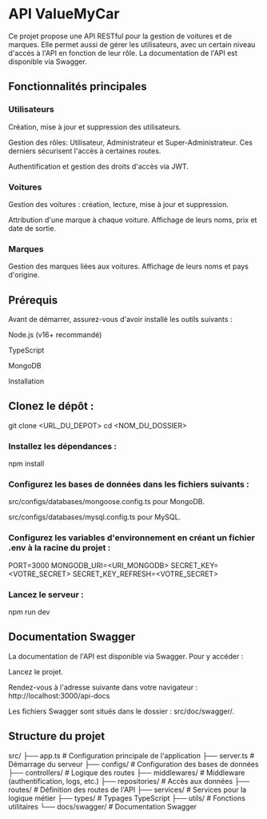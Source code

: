 # API ValueMyCar

Ce projet propose une API RESTful pour la gestion de voitures et de marques. Elle permet aussi de gérer les utilisateurs, avec un certain niveau d'accès à l'API en fonction de leur rôle. 
La documentation de l'API est disponible via Swagger.

## Fonctionnalités principales

### Utilisateurs

Création, mise à jour et suppression des utilisateurs.

Gestion des rôles: Utilisateur, Administrateur et Super-Administrateur.
Ces derniers sécurisent l'accès à certaines routes.

Authentification et gestion des droits d'accès via JWT.

### Voitures

Gestion des voitures : création, lecture, mise à jour et suppression.

Attribution d'une marque à chaque voiture.
Affichage de leurs noms, prix et date de sortie.

### Marques

Gestion des marques liées aux voitures.
Affichage de leurs noms et pays d'origine.

## Prérequis

Avant de démarrer, assurez-vous d'avoir installé les outils suivants :

Node.js (v16+ recommandé)

TypeScript

MongoDB

Installation

## Clonez le dépôt :

git clone <URL_DU_DEPOT>
cd <NOM_DU_DOSSIER>

### Installez les dépendances :

npm install

### Configurez les bases de données dans les fichiers suivants :

src/configs/databases/mongoose.config.ts pour MongoDB.

src/configs/databases/mysql.config.ts pour MySQL.

### Configurez les variables d'environnement en créant un fichier .env à la racine du projet :

PORT=3000
MONGODB_URI=<URI_MONGODB>
SECRET_KEY=<VOTRE_SECRET>
SECRET_KEY_REFRESH=<VOTRE_SECRET>

### Lancez le serveur :

npm run dev

## Documentation Swagger

La documentation de l'API est disponible via Swagger. Pour y accéder :

Lancez le projet.

Rendez-vous à l'adresse suivante dans votre navigateur : http://localhost:3000/api-docs

Les fichiers Swagger sont situés dans le dossier : src/doc/swagger/.

## Structure du projet

src/
├── app.ts                 # Configuration principale de l'application
├── server.ts              # Démarrage du serveur
├── configs/               # Configuration des bases de données
├── controllers/           # Logique des routes
├── middlewares/           # Middleware (authentification, logs, etc.)
├── repositories/          # Accès aux données
├── routes/                # Définition des routes de l'API
├── services/              # Services pour la logique métier
├── types/                 # Typages TypeScript
├── utils/                 # Fonctions utilitaires
└── docs/swagger/          # Documentation Swagger
